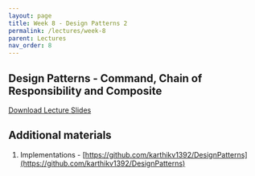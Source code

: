 ```yaml
---
layout: page
title: Week 8 - Design Patterns 2
permalink: /lectures/week-8
parent: Lectures
nav_order: 8
---
```


## Design Patterns - Command, Chain of Responsibility and Composite

[Download Lecture Slides](https://karthikv1392.github.io/cs6401_se/slides/w8_L1_Design_Patterns_Command_CoR_Composite)


## Additional materials

1. Implementations - [https://github.com/karthikv1392/DesignPatterns](https://github.com/karthikv1392/DesignPatterns)
